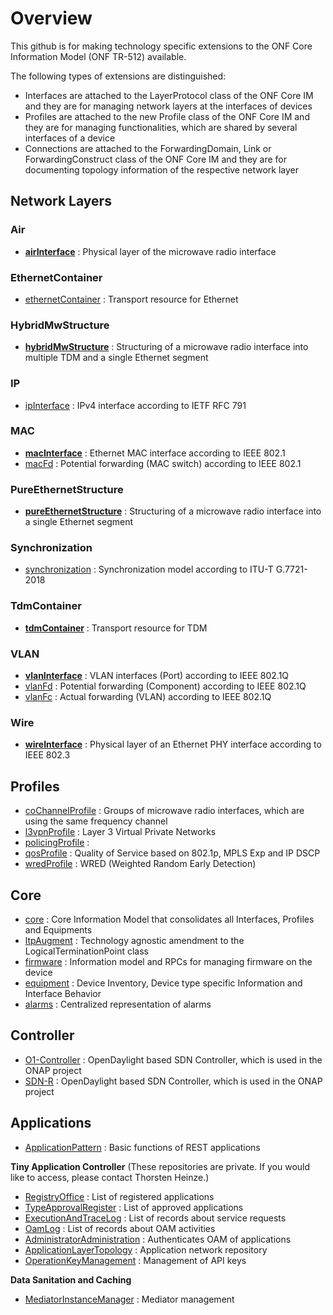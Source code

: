 # Overview
This github is for making technology specific extensions to the ONF Core Information Model (ONF TR-512) available.

The following types of extensions are distinguished:
- Interfaces are attached to the LayerProtocol class of the ONF Core IM and they are for managing network layers at the interfaces of devices
- Profiles are attached to the new Profile class of the ONF Core IM and they are for managing functionalities, which are shared by several interfaces of a device
- Connections are attached to the ForwardingDomain, Link or ForwardingConstruct class of the ONF Core IM and they are for documenting topology information of the respective network layer

## Network Layers

### Air
* [**airInterface**](../../../airInterface) : Physical layer of the microwave radio interface

### EthernetContainer
- [ethernetContainer](../../../ethernetContainer) : Transport resource for Ethernet

### HybridMwStructure
* [**hybridMwStructure**](../../../hybridMwStructure) : Structuring of a microwave radio interface into multiple TDM and a single Ethernet segment

### IP
- [ipInterface](../../../ipInterface) : IPv4 interface according to IETF RFC 791

### MAC
- [**macInterface**](../../../macInterface) : Ethernet MAC interface according to IEEE 802.1
- [macFd](../../../macFd) : Potential forwarding (MAC switch) according to IEEE 802.1

### PureEthernetStructure
- [**pureEthernetStructure**](../../../pureEthernetStructure) : Structuring of a microwave radio interface into a single Ethernet segment

### Synchronization
- [synchronization](../../../synchronization) : Synchronization model according to ITU-T G.7721-2018

### TdmContainer
- [**tdmContainer**](../../../tdmContainer) : Transport resource for TDM

### VLAN
- [**vlanInterface**](../../../vlanInterface) : VLAN interfaces (Port) according to IEEE 802.1Q
- [vlanFd](../../../vlanFd) : Potential forwarding (Component) according to IEEE 802.1Q
- [vlanFc](../../../vlanFc) : Actual forwarding (VLAN) according to IEEE 802.1Q

### Wire
- [**wireInterface**](../../../wireInterface) : Physical layer of an Ethernet PHY interface according to IEEE 802.3

## Profiles
- [coChannelProfile](../../../coChannelProfile) : Groups of microwave radio interfaces, which are using the same frequency channel
- [l3vpnProfile](../../../l3vpnProfile) : Layer 3 Virtual Private Networks
- [policingProfile](../../../policingProfile) : 
- [qosProfile](../../../qosProfile) : Quality of Service based on 802.1p, MPLS Exp and IP DSCP
- [wredProfile](../../../wredProfile) : WRED (Weighted Random Early Detection)

## Core
- [core](../../../core) : Core Information Model that consolidates all Interfaces, Profiles and Equipments
- [ltpAugment](../../../ltpAugment) : Technology agnostic amendment to the LogicalTerminationPoint class
- [firmware](../../../firmware) : Information model and RPCs for managing firmware on the device
- [equipment](../../../equipment) : Device Inventory, Device type specific Information and Interface Behavior
- [alarms](../../../alarms) : Centralized representation of alarms

## Controller
- [O1-Controller](../../../o1controller) : OpenDaylight based SDN Controller, which is used in the ONAP project
- [SDN-R](../../../o1controller) : OpenDaylight based SDN Controller, which is used in the ONAP project

## Applications
- [ApplicationPattern](../../../ApplicationPattern) : Basic functions of REST applications

**Tiny Application Controller**
(These repositories are private. If you would like to access, please contact Thorsten Heinze.)
- [RegistryOffice](../../../RegistryOffice) : List of registered applications
- [TypeApprovalRegister](../../../TypeApprovalRegister) : List of approved applications
- [ExecutionAndTraceLog](../../../ExecutionAndTraceLog) : List of records about service requests
- [OamLog](../../../OamLog) : List of records about OAM activities
- [AdministratorAdministration](../../../AdministratorAdministration) : Authenticates OAM of applications
- [ApplicationLayerTopology](../../../ApplicationLayerTopology) : Application network repository
- [OperationKeyManagement](../../../OperationKeyManagement) : Management of API keys

**Data Sanitation and Caching**
- [MediatorInstanceManager](../../../MediatorInstanceManager) : Mediator management
